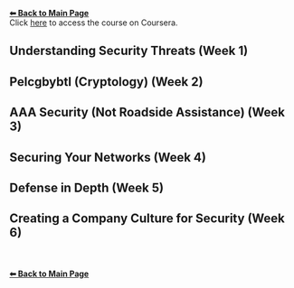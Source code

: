 **[⬅ Back to Main Page](https://github.com/mais-hatem/Google-IT-Support-Professional-Certificate-Courses-Notes/blob/master/README.md)**
<br>
Click [here](https://www.coursera.org/learn/it-security) to access the course on Coursera.

## Understanding Security Threats (Week 1)
## Pelcgbybtl (Cryptology) (Week 2)
## AAA Security (Not Roadside Assistance) (Week 3)
## Securing Your Networks (Week 4)
## Defense in Depth (Week 5)
## Creating a Company Culture for Security (Week 6)

<br><br>**[⬅ Back to Main Page](https://github.com/mais-hatem/Google-IT-Support-Professional-Certificate-Courses-Notes/blob/master/README.md)**
